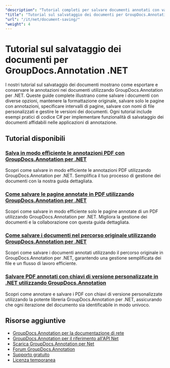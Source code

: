 ```yaml
---
"description": "Tutorial completi per salvare documenti annotati con varie opzioni utilizzando GroupDocs.Annotation per .NET."
"title": "Tutorial sul salvataggio dei documenti per GroupDocs.Annotation .NET"
"url": "/it/net/document-saving/"
"weight": 4
---
```


# Tutorial sul salvataggio dei documenti per GroupDocs.Annotation .NET

I nostri tutorial sul salvataggio dei documenti mostrano come esportare e conservare le annotazioni nei documenti utilizzando GroupDocs.Annotation per .NET. Queste guide complete illustrano come salvare i documenti con diverse opzioni, mantenere la formattazione originale, salvare solo le pagine con annotazioni, specificare intervalli di pagine, salvare con nomi di file personalizzati e gestire le versioni dei documenti. Ogni tutorial include esempi pratici di codice C# per implementare funzionalità di salvataggio dei documenti affidabili nelle applicazioni di annotazione.

## Tutorial disponibili

### [Salva in modo efficiente le annotazioni PDF con GroupDocs.Annotation per .NET](./save-pdf-annotations-groupdocs-dotnet/)
Scopri come salvare in modo efficiente le annotazioni PDF utilizzando GroupDocs.Annotation per .NET. Semplifica il tuo processo di gestione dei documenti con la nostra guida dettagliata.

### [Come salvare le pagine annotate in PDF utilizzando GroupDocs.Annotation per .NET](./mastering-groupdocs-annotation-save-annotated-pdf-pages/)
Scopri come salvare in modo efficiente solo le pagine annotate di un PDF utilizzando GroupDocs.Annotation per .NET. Migliora la gestione dei documenti e la collaborazione con questa guida dettagliata.

### [Come salvare i documenti nel percorso originale utilizzando GroupDocs.Annotation per .NET](./save-document-same-path-groupdocs-annotation-net/)
Scopri come salvare i documenti annotati utilizzando il percorso originale in GroupDocs.Annotation per .NET, garantendo una gestione semplificata dei file e un flusso di lavoro efficiente.

### [Salvare PDF annotati con chiavi di versione personalizzate in .NET utilizzando GroupDocs.Annotation](./annotate-pdf-custom-version-key-groupdocs-net/)
Scopri come annotare e salvare i PDF con chiavi di versione personalizzate utilizzando la potente libreria GroupDocs.Annotation per .NET, assicurando che ogni iterazione del documento sia identificabile in modo univoco.

## Risorse aggiuntive

- [GroupDocs.Annotation per la documentazione di rete](https://docs.groupdocs.com/annotation/net/)
- [GroupDocs.Annotation per il riferimento all'API Net](https://reference.groupdocs.com/annotation/net/)
- [Scarica GroupDocs.Annotation per Net](https://releases.groupdocs.com/annotation/net/)
- [Forum GroupDocs.Annotation](https://forum.groupdocs.com/c/annotation)
- [Supporto gratuito](https://forum.groupdocs.com/)
- [Licenza temporanea](https://purchase.groupdocs.com/temporary-license/)